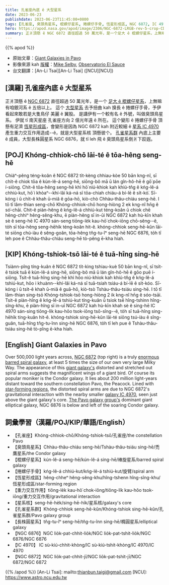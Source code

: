 ```yaml
---
title: 孔雀座內底 ê 大型星系
date: 2023-06-23
publishdate: 2023-06-23T11:45:00+0800
tags: [孔雀座, 臭頭鳥星系, 棍螺仔星系, 捲螺仔手骨, 恆星形成區, NGC 6872, IC 4970, 重力交互作用, 星系核, 孔雀星系群, 長株球星系, NGC 6876]
hero: https://apod.nasa.gov/apod/image/2306/NGC-6872-LRGB-rev-5-crop-CDK-1000-22-May-2023_1024.jpg
summary: 正爿頂懸 ê NGC 6872 直徑超過 50 萬光年，是一个足大 ê 棍螺仔星系，上無嘛有咱銀河系 ê 五倍以上。
---
```


{{% apod %}}

- 原始文章：[Giant Galaxies in Pavo](https://apod.nasa.gov/apod/ap230623.html)
- 影像來源 kah [版權][copyright]：[Mike Selby](https://www.facebook.com/masterdarksastro/), [Observatorio El Sauce](https://obstech.cl/)
- 台文翻譯：[An-Li Tsai][An-Li Tsai] ([NCU][NCU])

## [漢羅] 孔雀座內底 ê 大型星系
正爿頂懸 ê [NGC 6872][NGC 6872] 直徑超過 50 萬光年，是一个 [足大 ê 棍螺仔星系][enormous barred spiral galaxy]，上無嘛有咱銀河系 ê 五倍以上。
這个 [大型星系][giant galaxy's] 去予扭曲 kah 搝長 ê 捲螺仔手骨，予伊看起來敢若是大隻鳥仔 美麗 ê 翼股。
是講伊有一个較有名 ê 外號，叫做臭頭鳥星系。
伊就 tī 南天星座 孔雀座方向 2 億光年遠 ê 所在。
這个變形 ê 捲螺仔手骨 頂懸有足濟 [恆星形成區][star-forming regions]，會變形是因為 NGC 6872 kah 附近較細 ê [星系 IC 4970][galaxy IC 4970] 產生重力交互作用造成--ê，就是大型星系核 頂懸彼个。
[孔雀星系群][The Pavo galaxy group's] 內底上主要 ê 成員，大型長株圓星系 NGC 6876，就 tī leh 飛 ê 臭頭鳥星系倒爿下跤遐。

## [POJ]  Khóng-chhiok-chō lāi-té ê tōa-hêng seng-hē
Chiàⁿ-pêng téng-koân ê NGC 6872 ti̍t-kèng chhiau-kòe 50 bān kng-nî, sī chi̍t-ê chiok tōa ê kùn-lê-á seng-hē, siōng-bô mā ū lán gîn-hô-hē ê gō͘ pōe í-siōng.
Chit-ê tōa-hêng seng-hē khì hō͘ niú-khiok kah khiú-tn̂g ê kńg-lê-á chhiú-kut, hō͘ i khòaⁿ--khí-lâi ká-ná sī tōa-chiah chiáu-á bí-lē ê si̍t-kó͘.
Sī-kóng i ū chi̍t-ê khah ū-miâ ê gōa-hō, kiò-chò Chhàu-thâu-chiáu seng-hē.
I tō tī lâm-thian seng-chō Khóng-chhiok-chō hong-hiòng 2 ek kng-nî hn̄g ê só͘-chāi.
Chit-ê piàn-hêng ê kńg-lê-á chhiú-kut téng-koân ū chiok chē hêng-chhiⁿ hêng-sêng-khu, ē piàn-hêng sī in-ūi NGC 6872 kah hù-kīn khah sè ê seng-hē IC 4970 sán-seng tiōng-le̍k kau-hō͘ chok-iōng chō-sêng--ê, to̍h sī tōa-hêng seng-hēhi̍k téng-koân hit-ê.
khóng-chhiok seng-hē-kûn lāi-té siōng chú-iàu ê sêng-goân, tōa-hêng tn̂g-tu-îⁿ seng-hē NGC 6876, to̍h tī leh poe ê Chhàu-thâu-chiáu seng-hē tò-pêng ē-kha hiah.

## [KIP] Khóng-tshiok-tsō lāi-té ê tuā-hîng sing-hē
Tsiànn-pîng tíng-kuân ê NGC 6872 ti̍t-kìng tshiau-kuè 50 bān kng-nî, sī tsi̍t-ê tsiok tuā ê kùn-lê-á sing-hē, siōng-bô mā ū lán gîn-hô-hē ê gōo puē í-siōng.
Tsit-ê tuā-hîng sing-hē khì hōo niú-khiok kah khiú-tn̂g ê kńg-lê-á tshiú-kut, hōo i khuànn--khí-lâi ká-ná sī tuā-tsiah tsiáu-á bí-lē ê si̍t-kóo.
Sī-kóng i ū tsi̍t-ê khah ū-miâ ê guā-hō, kiò-tsò Tshàu-thâu-tsiáu sing-hē.
I tō tī lâm-thian sing-tsō Khóng-tshiok-tsō hong-hiòng 2 ik kng-nî hn̄g ê sóo-tsāi.
Tsit-ê piàn-hîng ê kńg-lê-á tshiú-kut tíng-kuân ū tsiok tsē hîng-tshinn hîng-sîng-khu, ē piàn-hîng sī in-uī NGC 6872 kah hù-kīn khah sè ê sing-hē IC 4970 sán-sing tiōng-li̍k kau-hōo tsok-iōng tsō-sîng--ê, to̍h sī tuā-hîng sing-hēhi̍k tíng-kuân hit-ê.
khóng-tshiok sing-hē-kûn lāi-té siōng tsú-iàu ê sîng-guân, tuā-hîng tn̂g-tu-înn sing-hē NGC 6876, to̍h tī leh pue ê Tshàu-thâu-tsiáu sing-hē tò-pîng ē-kha hiah.

## [English] Giant Galaxies in Pavo
Over 500,000 light years across, [NGC 6872][NGC 6872] (top right) is a truly [enormous barred spiral galaxy][enormous barred spiral galaxy], at least 5 times the size of our own very large Milky Way.
The appearance of this [giant galaxy's][giant galaxy's] distorted and stretched out spiral arms suggests the magnificent wings of a giant bird.
Of course its popular moniker is the Condor galaxy.
It lies about 200 million light-years distant toward the southern constellation Pavo, the Peacock.
Lined with [star-forming regions][star-forming regions], the distorted spiral arms are due to NGC 6872's gravitational interaction with the nearby smaller [galaxy IC 4970][galaxy IC 4970], seen just above the giant galaxy's core.
[The Pavo galaxy group's][The Pavo galaxy group's] dominant giant elliptical galaxy, NGC 6876 is below and left of the soaring Condor galaxy.

## 詞彙學習（漢羅/POJ/KIP/華語/English）
- 【孔雀座】Khóng-chhiok-chō/Khóng-tshiok-tsō/孔雀座/the constellation Pavo
- 【臭頭鳥星系】Chhàu-thâu-chiáu seng-hē/Tshàu-thâu-tsiáu sing-hē/禿鷹星系/the Condor galaxy
- 【棍螺仔星系】kún-lê-á seng-hē/kún-lê-á sing-hē/棒旋星系/barred spiral galaxy
- 【捲螺仔手骨】kńg-lê-á chhiú-kut/kńg-lê-á tshiú-kut/旋臂/spiral arm
- 【恆星形成區】hêng-chheⁿ hêng-sêng-khu/hîng-tshenn hîng-sîng-khu/恆星形成區/star-forming region
- 【重力交互作用】tiōng-le̍k kau-hō͘ chok-iōng/tiōng-li̍k kau-hōo tsok-iōng/重力交互作用/gravitational interaction
- 【星系核】seng-hē-he̍k/sing-hē-hi̍k/星系核/galaxy's core
- 【孔雀星系群】Khóng-chhiok seng-hē-kûn/Khóng-tshiok sing-hē-kûn/孔雀星系群/Pavo galaxy group
- 【長株圓星系】tn̂g-tu-îⁿ seng-hē/tn̂g-tu-înn sing-hē/橢圓星系/elliptical galaxy
- 【NGC 6876】NGC lio̍k-pat-chhit-lio̍k/NGC lio̍k-pat-tshit-lio̍k/NGC 6876/NGC 6876
- 【IC 4970】 IC sù-kiú-chhit-khòng/IC sù-kiú-tshit-khòng/IC 4970/IC 4970
- 【NGC 6872】NGC lio̍k-pat-chhit-jī/NGC lio̍k-pat-tshit-jī/NGC 6872/NGC 6872

{{% /apod %}}
[An-Li Tsai]: mailto:thianbun.taigi@gmail.com
[NCU]: https://www.astro.ncu.edu.tw

[copyright]: https://apod.nasa.gov/apod/fap/lib/about_apod.html#srapply
[License]: https://creativecommons.org/licenses/by/2.0/

[NGC 6872]:http://www.eso.org/public/images/eso9924b/
[enormous barred spiral galaxy]:https://ui.adsabs.harvard.edu/abs/2007A%26A...464..155H/abstract
[giant galaxy's]:https://apod.nasa.gov/apod/ap110403.html
[star-forming regions]:https://ui.adsabs.harvard.edu/abs/2009ApJ...691.1921M/abstract
[galaxy IC 4970]:http://chandra.harvard.edu/photo/2009/ngc6872/
[The Pavo galaxy group's]:https://www.astroexplorer.org/details/apj296376f1
